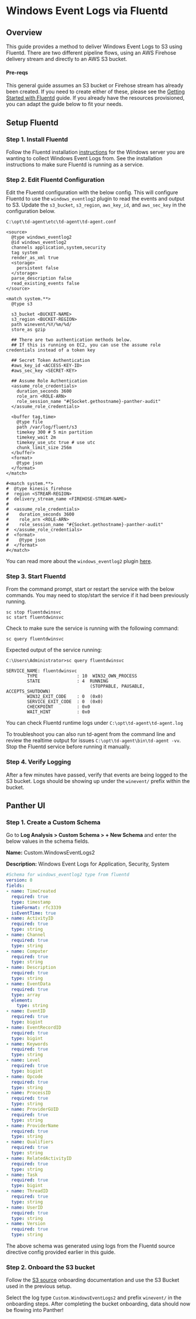 # Windows Event Logs via Fluentd

## Overview

This guide provides a method to deliver Windows Event Logs to S3 using Fluentd. There are two different pipeline flows, using an AWS Firehose delivery stream and directly to an AWS S3 bucket.

#### Pre-reqs <a id="Pre-reqs"></a>

This general guide assumes an S3 bucket or Firehose stream has already been created. If you need to create either of these, please see the [Getting Started with Fluentd](resource-guide.md) guide. If you already have the resources provisioned, you can adapt the guide below to fit your needs. 

## Setup Fluentd

### Step 1. Install Fluentd

Follow the Fluentd installation [instructions](https://docs.fluentd.org/installation/install-by-msi) for the Windows server you are wanting to collect Windows Event Logs from. See the installation instructions to make sure Fluentd is running as a service.

### Step 2. Edit Fluentd Configuration

Edit the Fluentd configuration with the below config. This will configure Fluentd to use the `windows_eventlog2` plugin to read the events and output to S3. Update the `s3_bucket`, `s3_region`, `aws_key_id`, and `aws_sec_key` in the configuration below. 

```text
C:\opt\td-agent\etc\td-agent\td-agent.conf
```

```text
<source>
  @type windows_eventlog2
  @id windows_eventlog2
  channels application,system,security
  tag system
  render_as_xml true
  <storage>
    persistent false
  </storage>
  parse_description false
  read_existing_events false
</source>

<match system.**>	
  @type s3

  s3_bucket <BUCKET-NAME>
  s3_region <BUCKET-REGION>
  path winevent/%Y/%m/%d/
  store_as gzip	

  ## There are two authentication methods below. 
  ## If this is running on EC2, you can use the assume role credentials instead of a token key

  ## Secret Token Authentication
  #aws_key_id <ACCESS-KEY-ID>
  #aws_sec_key <SECRET-KEY>

  ## Assume Role Authentication
  <assume_role_credentials>
    duration_seconds 3600
    role_arn <ROLE-ARN>
    role_session_name "#{Socket.gethostname}-panther-audit"
  </assume_role_credentials>

  <buffer tag,time>
    @type file
    path /var/log/fluent/s3
    timekey 300 # 5 min partition
    timekey_wait 2m
    timekey_use_utc true # use utc
    chunk_limit_size 256m
  </buffer>
  <format>
    @type json
  </format>
</match>

#<match system.**>
#  @type kinesis_firehose
#  region <STREAM-REGION>
#  delivery_stream_name <FIREHOSE-STREAM-NAME>
#
#  <assume_role_credentials>
#    duration_seconds 3600
#    role_arn <ROLE-ARN>
#    role_session_name "#{Socket.gethostname}-panther-audit"
#  </assume_role_credentials>
#  <format>
#    @type json
#  </format>
#</match>
```

You can read more about the `windows_eventlog2` plugin [here](https://github.com/fluent/fluent-plugin-windows-eventlog#in_windows_eventlog2).

### Step 3. Start Fluentd 

From the command prompt, start or restart the service with the below commands. You may need to stop/start the service if it had been previously running.

```text
sc stop fluentdwinsvc
sc start fluentdwinsvc
```

Check to make sure the service is running with the following command:

```text
sc query fluentdwinsvc
```

Expected output of the service running:

```text
C:\Users\Administrator>sc query fluentdwinsvc

SERVICE_NAME: fluentdwinsvc
        TYPE               : 10  WIN32_OWN_PROCESS
        STATE              : 4  RUNNING
                                (STOPPABLE, PAUSABLE, ACCEPTS_SHUTDOWN)
        WIN32_EXIT_CODE    : 0  (0x0)
        SERVICE_EXIT_CODE  : 0  (0x0)
        CHECKPOINT         : 0x0
        WAIT_HINT          : 0x0
```

You can check Fluentd runtime logs under `C:\opt\td-agent\td-agent.log`

To troubleshoot you can also run td-agent from the command line and review the realtime output for issues `C:\opt\td-agent\bin\td-agent -vv`. Stop the Fluentd service before running it manually.

### Step 4. Verify Logging

After a few minutes have passed, verify that events are being logged to the S3 bucket. Logs should be showing up under the `winevent/` prefix within the bucket.

## Panther UI

### Step 1. Create a Custom Schema

Go to **Log Analysis &gt; Custom Schema &gt; + New Schema** and enter the below values in the schema fields.

**Name:** Custom.WindowsEventLogs2

**Description:** Windows Event Logs for Application, Security, System

```yaml
#Schema for windows_eventlog2 type from fluentd
version: 0
fields:
- name: TimeCreated
  required: true
  type: timestamp
  timeFormat: rfc3339
  isEventTime: true
- name: ActivityID
  required: true
  type: string
- name: Channel
  required: true
  type: string
- name: Computer
  required: true
  type: string
- name: Description
  required: true
  type: string
- name: EventData
  required: true
  type: array
  element:
    type: string
- name: EventID
  required: true
  type: bigint
- name: EventRecordID
  required: true
  type: bigint
- name: Keywords
  required: true
  type: string
- name: Level
  required: true
  type: bigint
- name: Opcode
  required: true
  type: string
- name: ProcessID
  required: true
  type: string
- name: ProviderGUID
  required: true
  type: string
- name: ProviderName
  required: true
  type: string
- name: Qualifiers
  required: true
  type: string
- name: RelatedActivityID
  required: true
  type: string
- name: Task
  required: true
  type: bigint
- name: ThreadID
  required: true
  type: string
- name: UserID
  required: true
  type: string
- name: Version
  required: true
  type: string
```

The above schema was generated using logs from the Fluentd source directive config provided earlier in this guide.

### Step 2. Onboard the S3 bucket <a id="Step-2.-Onboard-the-S3-bucket"></a>

Follow the [S3 source](../../data-onboarding/data-transports/s3.md) onboarding documentation and use the S3 Bucket used in the previous setup.

Select the log type `Custom.WindowsEventLogs2` and prefix `winevent/` in the onboarding steps. After completing the bucket onboarding, data should now be flowing into Panther!

